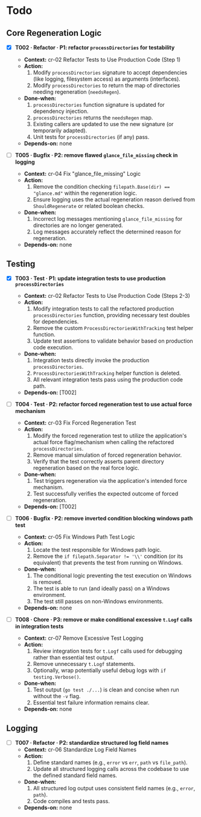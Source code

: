 # Todo

## Core Regeneration Logic
- [x] **T002 · Refactor · P1: refactor `processDirectories` for testability**
    - **Context:** cr-02 Refactor Tests to Use Production Code (Step 1)
    - **Action:**
        1. Modify `processDirectories` signature to accept dependencies (like logging, filesystem access) as arguments (interfaces).
        2. Modify `processDirectories` to return the map of directories needing regeneration (`needsRegen`).
    - **Done‑when:**
        1. `processDirectories` function signature is updated for dependency injection.
        2. `processDirectories` returns the `needsRegen` map.
        3. Existing callers are updated to use the new signature (or temporarily adapted).
        4. Unit tests for `processDirectories` (if any) pass.
    - **Depends‑on:** none

- [ ] **T005 · Bugfix · P2: remove flawed `glance_file_missing` check in logging**
    - **Context:** cr-04 Fix "glance_file_missing" Logic
    - **Action:**
        1. Remove the condition checking `filepath.Base(dir) == "glance.md"` within the regeneration logic.
        2. Ensure logging uses the actual regeneration reason derived from `ShouldRegenerate` or related boolean checks.
    - **Done‑when:**
        1. Incorrect log messages mentioning `glance_file_missing` for directories are no longer generated.
        2. Log messages accurately reflect the determined reason for regeneration.
    - **Depends‑on:** none

## Testing
- [x] **T003 · Test · P1: update integration tests to use production `processDirectories`**
    - **Context:** cr-02 Refactor Tests to Use Production Code (Steps 2-3)
    - **Action:**
        1. Modify integration tests to call the refactored production `processDirectories` function, providing necessary test doubles for dependencies.
        2. Remove the custom `ProcessDirectoriesWithTracking` test helper function.
        3. Update test assertions to validate behavior based on production code execution.
    - **Done‑when:**
        1. Integration tests directly invoke the production `processDirectories`.
        2. `ProcessDirectoriesWithTracking` helper function is deleted.
        3. All relevant integration tests pass using the production code path.
    - **Depends‑on:** [T002]

- [ ] **T004 · Test · P2: refactor forced regeneration test to use actual force mechanism**
    - **Context:** cr-03 Fix Forced Regeneration Test
    - **Action:**
        1. Modify the forced regeneration test to utilize the application's actual force flag/mechanism when calling the refactored `processDirectories`.
        2. Remove manual simulation of forced regeneration behavior.
        3. Verify that the test correctly asserts parent directory regeneration based on the real force logic.
    - **Done‑when:**
        1. Test triggers regeneration via the application's intended force mechanism.
        2. Test successfully verifies the expected outcome of forced regeneration.
    - **Depends‑on:** [T002]

- [ ] **T006 · Bugfix · P2: remove inverted condition blocking windows path test**
    - **Context:** cr-05 Fix Windows Path Test Logic
    - **Action:**
        1. Locate the test responsible for Windows path logic.
        2. Remove the `if filepath.Separator != '\\'` condition (or its equivalent) that prevents the test from running on Windows.
    - **Done‑when:**
        1. The conditional logic preventing the test execution on Windows is removed.
        2. The test is able to run (and ideally pass) on a Windows environment.
        3. The test still passes on non-Windows environments.
    - **Depends‑on:** none

- [ ] **T008 · Chore · P3: remove or make conditional excessive `t.Logf` calls in integration tests**
    - **Context:** cr-07 Remove Excessive Test Logging
    - **Action:**
        1. Review integration tests for `t.Logf` calls used for debugging rather than essential test output.
        2. Remove unnecessary `t.Logf` statements.
        3. Optionally, wrap potentially useful debug logs with `if testing.Verbose()`.
    - **Done‑when:**
        1. Test output (`go test ./...`) is clean and concise when run without the `-v` flag.
        2. Essential test failure information remains clear.
    - **Depends‑on:** none

## Logging
- [ ] **T007 · Refactor · P2: standardize structured log field names**
    - **Context:** cr-06 Standardize Log Field Names
    - **Action:**
        1. Define standard names (e.g., `error` vs `err`, `path` vs `file_path`).
        2. Update all structured logging calls across the codebase to use the defined standard field names.
    - **Done‑when:**
        1. All structured log output uses consistent field names (e.g., `error`, `path`).
        2. Code compiles and tests pass.
    - **Depends‑on:** none
